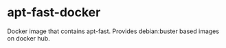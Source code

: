 # apt-fast-docker

Docker image that contains apt-fast. Provides debian:buster based images on docker hub.
